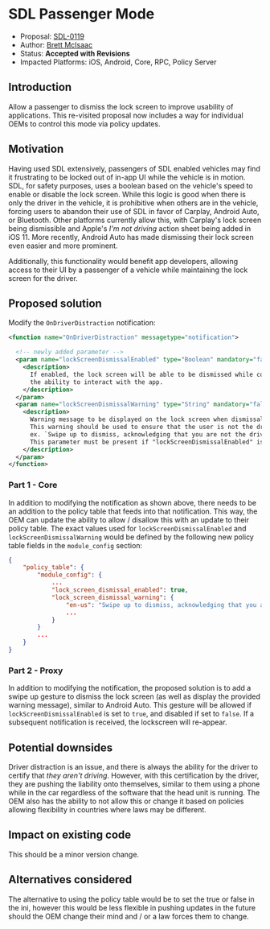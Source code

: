 # SDL Passenger Mode

* Proposal: [SDL-0119](0119-SDL-passenger-mode.md)
* Author: [Brett McIsaac](https://github.com/brettywhite)
* Status: **Accepted with Revisions**
* Impacted Platforms: iOS, Android, Core, RPC, Policy Server

## Introduction

Allow a passenger to dismiss the lock screen to improve usability of applications. This re-visited proposal now includes a way for individual OEMs to control this mode via policy updates.

## Motivation

Having used SDL extensively, passengers of SDL enabled vehicles may find it frustrating to be locked out of in-app UI while the vehicle is in motion. SDL, for safety purposes, uses a boolean based on the vehicle's speed to enable or disable the lock screen. While this logic is good when there is only the driver in the vehicle, it is prohibitive when others are in the vehicle, forcing users to abandon their use of SDL in favor of Carplay, Android Auto, or Bluetooth. Other platforms currently allow this, with Carplay's lock screen being dismissible and Apple's *I'm not driving* action sheet being added in iOS 11. More recently, Android Auto has made dismissing their lock screen even easier and more prominent.

Additionally, this functionality would benefit app developers, allowing access to their UI by a passenger of a vehicle while maintaining the lock screen for the driver. 

## Proposed solution

Modify the `OnDriverDistraction` notification:

```xml
<function name="OnDriverDistraction" messagetype="notification">

  <!-- newly added parameter -->
  <param name="lockScreenDismissalEnabled" type="Boolean" mandatory="false">
    <description>
      If enabled, the lock screen will be able to be dismissed while connected to SDL, allowing users 
      the ability to interact with the app.
    </description>
  </param>
  <param name="lockScreenDismissalWarning" type="String" mandatory="false">
    <description>
      Warning message to be displayed on the lock screen when dismissal is enabled.
      This warning should be used to ensure that the user is not the driver of the vehicle, 
      ex. `Swipe up to dismiss, acknowledging that you are not the driver.`.
      This parameter must be present if "lockScreenDismissalEnabled" is set to true.
    </description>
  </param>
</function>
```

### Part 1 - Core

In addition to modifying the notification as shown above, there needs to be an addition to the policy table that feeds into that notification. This way, the OEM can update the ability to allow / disallow this with an update to their policy table.  The exact values used for `lockScreenDismissalEnabled` and `lockScreenDismissalWarning` would be defined by the following new policy table fields in the `module_config` section:

```json
{
    "policy_table": {
        "module_config": {
            ...
            "lock_screen_dismissal_enabled": true,
            "lock_screen_dismissal_warning": {
                "en-us": "Swipe up to dismiss, acknowledging that you are not the driver",
                ...
            }
        }
        ...
    }
}
```

### Part 2 - Proxy

In addition to modifying the notification, the proposed solution is to add a swipe up gesture to dismiss the lock screen (as well as display the provided warning message), similar to Android Auto. This gesture will be allowed if `lockScreenDismissalEnabled` is set to `true`, and disabled if set to `false`. If a subsequent notification is received, the lockscreen will re-appear.

## Potential downsides

Driver distraction is an issue, and there is always the ability for the driver to certify that *they aren't driving*. However, with this certification by the driver, they are pushing the liability onto themselves, similar to them using a phone while in the car regardless of the software that the head unit is running. The OEM also has the ability to not allow this or change it based on policies allowing flexibility in countries where laws may be different.

## Impact on existing code

This should be a minor version change.

## Alternatives considered

The alternative to using the policy table would be to set the true or false in the ini, however this would be less flexible in pushing updates in the future should the OEM change their mind and / or a law forces them to change. 
